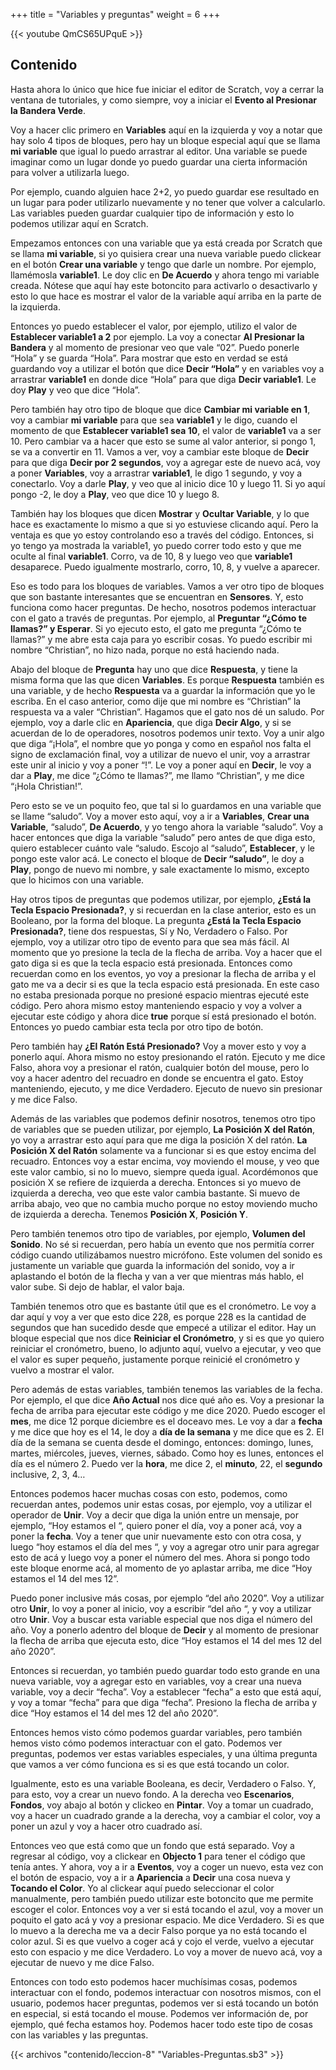 +++
title = "Variables y preguntas"
weight = 6
+++

{{< youtube QmCS65UPquE >}}

## Contenido

Hasta ahora lo único que hice fue iniciar el editor de Scratch, voy a cerrar la ventana de tutoriales, y como siempre, voy a iniciar el **Evento al Presionar la Bandera Verde**.

Voy a hacer clic primero en **Variables** aquí en la izquierda y voy a notar que hay solo 4 tipos de bloques, pero hay un bloque especial aquí que se llama **mi variable** que igual lo puedo arrastrar al editor. Una variable se puede imaginar como un lugar donde yo puedo guardar una cierta información para volver a utilizarla luego.

Por ejemplo, cuando alguien hace 2+2, yo puedo guardar ese resultado en un lugar para poder utilizarlo nuevamente y no tener que volver a calcularlo. Las variables pueden guardar cualquier tipo de información y esto lo podemos utilizar aquí en Scratch.

Empezamos entonces con una variable que ya está creada por Scratch que se llama **mi variable**, si yo quisiera crear una nueva variable puedo clickear en el botón **Crear una variable** y tengo que darle un nombre. Por ejemplo, llamémosla **variable1**. Le doy clic en **De Acuerdo** y ahora tengo mi variable creada. Nótese que aquí hay este botoncito para activarlo o desactivarlo y esto lo que hace es mostrar el valor de la variable aquí arriba en la parte de la izquierda.

Entonces yo puedo establecer el valor, por ejemplo, utilizo el valor de **Establecer variable1 a 2** por ejemplo. La voy a conectar **Al Presionar la Bandera** y al momento de presionar veo que vale “02”. Puedo ponerle “Hola” y se guarda “Hola”. Para mostrar que esto en verdad se está guardando voy a utilizar el botón que dice **Decir “Hola”** y en variables voy a arrastrar **variable1** en donde dice “Hola” para que diga **Decir variable1**. Le doy **Play** y veo que dice “Hola”.

Pero también hay otro tipo de bloque que dice **Cambiar mi variable en 1**, voy a cambiar **mi variable** para que sea **variable1** y le digo, cuando el momento de que **Establecer variable1 sea 10**, el valor de **variable1** va a ser 10. Pero cambiar va a hacer que esto se sume al valor anterior, si pongo 1, se va a convertir en 11. Vamos a ver, voy a cambiar este bloque de **Decir** para que diga **Decir por 2 segundos**, voy a agregar este de nuevo acá, voy a poner **Variables**, voy a arrastrar **variable1**, le digo 1 segundo, y voy a conectarlo. Voy a darle **Play**, y veo que al inicio dice 10 y luego 11. Si yo aquí pongo -2, le doy a **Play**, veo que dice 10 y luego 8.

También hay los bloques que dicen **Mostrar** y **Ocultar Variable**, y lo que hace es exactamente lo mismo a que si yo estuviese clicando aquí. Pero la ventaja es que yo estoy controlando eso a través del código. Entonces, si yo tengo ya mostrada la variable1, yo puedo correr todo esto y que me oculte al final **variable1**. Corro, va de 10, 8 y luego veo que **variable1** desaparece. Puedo igualmente mostrarlo, corro, 10, 8, y vuelve a aparecer.

Eso es todo para los bloques de variables. Vamos a ver otro tipo de bloques que son bastante interesantes que se encuentran en **Sensores**. Y, esto funciona como hacer preguntas. De hecho, nosotros podemos interactuar con el gato a través de preguntas. Por ejemplo, al **Preguntar “¿Cómo te llamas?” y Esperar**. Si yo ejecuto esto, el gato me pregunta “¿Cómo te llamas?” y me abre esta caja para yo escribir cosas. Yo puedo escribir mi nombre “Christian”, no hizo nada, porque no está haciendo nada.

Abajo del bloque de **Pregunta** hay uno que dice **Respuesta**, y tiene la misma forma que las que dicen **Variables**. Es porque **Respuesta** también es una variable, y de hecho **Respuesta** va a guardar la información que yo le escriba. En el caso anterior, como dije que mi nombre es “Christian” la respuesta va a valer “Christian”. Hagamos que el gato nos dé un saludo. Por ejemplo, voy a darle clic en **Apariencia**, que diga **Decir Algo**, y si se acuerdan de lo de operadores, nosotros podemos unir texto. Voy a unir algo que diga “¡Hola”, el nombre que yo ponga y como en español nos falta el signo de exclamación final, voy a utilizar de nuevo el unir, voy a arrastrar este unir al inicio y voy a poner “!”. Le voy a poner aquí en **Decir**, le voy a dar a **Play**, me dice “¿Cómo te llamas?”, me llamo “Christian”, y me dice “¡Hola Christian!”.

Pero esto se ve un poquito feo, que tal si lo guardamos en una variable que se llame “saludo”. Voy a mover esto aquí, voy a ir a **Variables**, **Crear una Variable**, “saludo”, **De Acuerdo**, y yo tengo ahora la variable “saludo”. Voy a hacer entonces que diga la variable “saludo” pero antes de que diga esto, quiero establecer cuánto vale “saludo. Escojo al “saludo”, **Establecer**, y le pongo este valor acá. Le conecto el bloque de **Decir “saludo”**, le doy a **Play**, pongo de nuevo mi nombre, y sale exactamente lo mismo, excepto que lo hicimos con una variable.

Hay otros tipos de preguntas que podemos utilizar, por ejemplo, **¿Está la Tecla Espacio Presionada?**, y si recuerdan en la clase anterior, esto es un Booleano, por la forma del bloque. La pregunta **¿Está la Tecla Espacio Presionada?**, tiene dos respuestas, Sí y No, Verdadero o Falso. Por ejemplo, voy a utilizar otro tipo de evento para que sea más fácil. Al momento que yo presione la tecla de la flecha de arriba. Voy a hacer que el gato diga si es que la tecla espacio está presionada. Entonces como recuerdan como en los eventos, yo voy a presionar la flecha de arriba y el gato me va a decir si es que la tecla espacio está presionada. En este caso no estaba presionada porque no presioné espacio mientras ejecuté este código. Pero ahora mismo estoy manteniendo espacio y voy a volver a ejecutar este código y ahora dice **true** porque sí está presionado el botón. Entonces yo puedo cambiar esta tecla por otro tipo de botón.

Pero también hay **¿El Ratón Está Presionado?** Voy a mover esto y voy a ponerlo aquí. Ahora mismo no estoy presionando el ratón. Ejecuto y me dice Falso, ahora voy a presionar el ratón, cualquier botón del mouse, pero lo voy a hacer adentro del recuadro en donde se encuentra el gato. Estoy manteniendo, ejecuto, y me dice Verdadero. Ejecuto de nuevo sin presionar y me dice Falso.

Además de las variables que podemos definir nosotros, tenemos otro tipo de variables que se pueden utilizar, por ejemplo, **La Posición X del Ratón**, yo voy a arrastrar esto aquí para que me diga la posición X del ratón. **La Posición X del Ratón** solamente va a funcionar si es que estoy encima del recuadro. Entonces voy a estar encima, voy moviendo el mouse, y veo que este valor cambio, si no lo muevo, siempre queda igual. Acordémonos que posición X se refiere de izquierda a derecha. Entonces si yo muevo de izquierda a derecha, veo que este valor cambia bastante. Si muevo de arriba abajo, veo que no cambia mucho porque no estoy moviendo mucho de izquierda a derecha. Tenemos **Posición X**, **Posición Y**.

Pero también tenemos otro tipo de variables, por ejemplo, **Volumen del Sonido**. No sé si recuerdan, pero había un evento que nos permitía correr código cuando utilizábamos nuestro micrófono. Este volumen del sonido es justamente un variable que guarda la información del sonido, voy a ir aplastando el botón de la flecha y van a ver que mientras más hablo, el valor sube. Si dejo de hablar, el valor baja.

También tenemos otro que es bastante útil que es el cronómetro. Le voy a dar aquí y voy a ver que esto dice 228, es porque 228 es la cantidad de segundos que han sucedido desde que empecé a utilizar el editor. Hay un bloque especial que nos dice **Reiniciar el Cronómetro**, y si es que yo quiero reiniciar el cronómetro, bueno, lo adjunto aquí, vuelvo a ejecutar, y veo que el valor es super pequeño, justamente porque reinicié el cronómetro y vuelvo a mostrar el valor.

Pero además de estas variables, también tenemos las variables de la fecha. Por ejemplo, el que dice **Año Actual** nos dice qué año es. Voy a presionar la fecha de arriba para ejecutar este código y me dice 2020. Puedo escoger el **mes**, me dice 12 porque diciembre es el doceavo mes. Le voy a dar a **fecha** y me dice que hoy es el 14, le doy a **día de la semana** y me dice que es 2. El día de la semana se cuenta desde el domingo, entonces: domingo, lunes, martes, miércoles, jueves, viernes, sábado. Como hoy es lunes, entonces el día es el número 2. Puedo ver la **hora**, me dice 2, el **minuto**, 22, el **segundo** inclusive, 2, 3, 4…

Entonces podemos hacer muchas cosas con esto, podemos, como recuerdan antes, podemos unir estas cosas, por ejemplo, voy a utilizar el operador de **Unir**. Voy a decir que diga la unión entre un mensaje, por ejemplo, “Hoy estamos el “, quiero poner el día, voy a poner acá, voy a poner la **fecha**. Voy a tener que unir nuevamente esto con otra cosa, y luego “hoy estamos el día del mes “, y voy a agregar otro unir para agregar esto de acá y luego voy a poner el número del mes. Ahora si pongo todo este bloque enorme acá, al momento de yo aplastar arriba, me dice “Hoy estamos el 14 del mes 12”.

Puedo poner inclusive más cosas, por ejemplo “del año 2020”. Voy a utilizar otro **Unir**, lo voy a poner al inicio, voy a escribir “del año “, y voy a utilizar otro **Unir**. Voy a buscar esta variable especial que nos diga el número del año. Voy a ponerlo adentro del bloque de **Decir** y al momento de presionar la flecha de arriba que ejecuta esto, dice “Hoy estamos el 14 del mes 12 del año 2020”.

Entonces si recuerdan, yo también puedo guardar todo esto grande en una nueva variable, voy a agregar esto en variables, voy a crear una nueva variable, voy a decir “fecha”. Voy a establecer “fecha” a esto que está aquí, y voy a tomar “fecha” para que diga “fecha”. Presiono la flecha de arriba y dice “Hoy estamos el 14 del mes 12 del año 2020”.

Entonces hemos visto cómo podemos guardar variables, pero también hemos visto cómo podemos interactuar con el gato. Podemos ver preguntas, podemos ver estas variables especiales, y una última pregunta que vamos a ver cómo funciona es si es que está tocando un color.

Igualmente, esto es una variable Booleana, es decir, Verdadero o Falso. Y, para esto, voy a crear un nuevo fondo. A la derecha veo **Escenarios**, **Fondos**, voy abajo al botón y clickeo en **Pintar**. Voy a tomar un cuadrado, voy a hacer un cuadrado grande a la derecha, voy a cambiar el color, voy a poner un azul y voy a hacer otro cuadrado así.

Entonces veo que está como que un fondo que está separado. Voy a regresar al código, voy a clickear en **Objecto 1** para tener el código que tenía antes.  Y ahora, voy a ir a **Eventos**, voy a coger un nuevo, esta vez con el botón de espacio, voy a ir a **Apariencia** a **Decir** una cosa nueva y **Tocando el Color**. Yo al clickear aquí puedo seleccionar el color manualmente, pero también puedo utilizar este botoncito que me permite escoger el color. Entonces voy a ver si está tocando el azul, voy a mover un poquito el gato acá y voy a presionar espacio. Me dice Verdadero. Si es que lo muevo a la derecha me va a decir Falso porque ya no está tocando el color azul. Si es que vuelvo a coger acá y cojo el verde, vuelvo a ejecutar esto con espacio y me dice Verdadero. Lo voy a mover de nuevo acá, voy a ejecutar de nuevo y me dice Falso.

Entonces con todo esto podemos hacer muchísimas cosas, podemos interactuar con el fondo, podemos interactuar con nosotros mismos, con el usuario, podemos hacer preguntas, podemos ver si está tocando un botón en especial, si está tocando el mouse. Podemos ver información de, por ejemplo, qué fecha estamos hoy. Podemos hacer todo este tipo de cosas con las variables y las preguntas.

{{< archivos "contenido/leccion-8" "Variables-Preguntas.sb3" >}}
